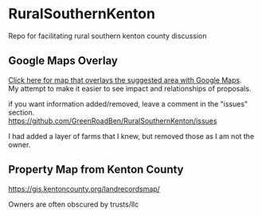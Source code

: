 # RuralSouthernKenton
Repo for facilitating rural southern kenton county discussion


## Google Maps Overlay

[Click here for map that overlays the suggested area with Google Maps](https://www.google.com/maps/d/view?mid=13Wr-9ePqWmYSlS0J61Zmnx6jz4f_GDY&ll=38.88407838522913%2C-84.5147455&z=11).  
My attempt to make it easier to see impact and relationships of proposals. 


if you want information added/removed, leave a comment in the "issues" section.  
https://github.com/GreenRoadBen/RuralSouthernKenton/issues 

I had added a layer of farms that I knew, but removed those as I am not the owner.

## Property Map from Kenton County 

https://gis.kentoncounty.org/landrecordsmap/ 

Owners are often obscured by trusts/llc
